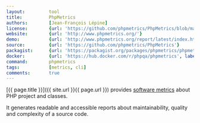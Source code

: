 ```yaml
---
layout:         tool
title:          PhpMetrics
authors:        [Jean-François Lépine]
license:        {url: 'https://github.com/phpmetrics/PhpMetrics/blob/master/LICENSE', label: 'MIT License'}
website:        {url: 'http://www.phpmetrics.org/'}
demo:           {url: 'http://www.phpmetrics.org/report/latest/index.html'}
source:         {url: 'https://github.com/phpmetrics/PhpMetrics'}
packagist:      {url: 'https://packagist.org/packages/phpmetrics/phpmetrics', label: 'phpmetrics/phpmetrics'}
docker:         {url: 'https://hub.docker.com/r/phpqa/phpmetrics', label: 'phpqa/phpmetrics'}
command:        phpmetrics
tags:           [metrics, cli] 
comments:       true
---
```


[{{ page.title }}]({{ site.url }}{{ page.url }}) provides [software metrics](http://en.wikipedia.org/wiki/Software_metric) about PHP project and classes.

<!--more-->
 
It generates readable and accessible reports about maintainability, quality and complexity of a source code.

